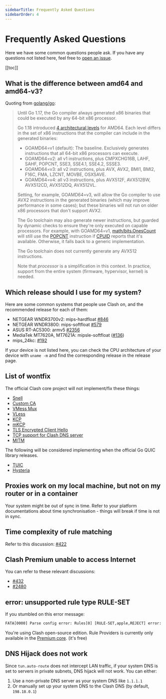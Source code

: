 ```yaml
---
sidebarTitle: Frequently Asked Questions
sidebarOrder: 4
---
```


# Frequently Asked Questions

Here we have some common questions people ask. If you have any questions not listed here, feel free to [open an issue](https://github.com/Jlz0/clash/issues/new/choose).

[[toc]]

## What is the difference between amd64 and amd64-v3?

Quoting from [golang/go](https://github.com/golang/go/wiki/MinimumRequirements#amd64):

> Until Go 1.17, the Go compiler always generated x86 binaries that could be executed by any 64-bit x86 processor.
> 
> Go 1.18 introduced [4 architectural levels](https://en.wikipedia.org/wiki/X86-64#Microarchitecture_levels) for AMD64.
> Each level differs in the set of x86 instructions that the compiler can include in the generated binaries:
> 
> * GOAMD64=v1 (default): The baseline. Exclusively generates instructions that all 64-bit x86 processors can execute.
> * GOAMD64=v2: all v1 instructions, plus CMPXCHG16B, LAHF, SAHF, POPCNT, SSE3, SSE4.1, SSE4.2, SSSE3.
> * GOAMD64=v3: all v2 instructions, plus AVX, AVX2, BMI1, BMI2, F16C, FMA, LZCNT, MOVBE, OSXSAVE.
> * GOAMD64=v4: all v3 instructions, plus AVX512F, AVX512BW, AVX512CD, AVX512DQ, AVX512VL.
> 
> Setting, for example, GOAMD64=v3, will allow the Go compiler to use AVX2 instructions in the generated binaries (which may improve performance in some cases); but these binaries will not run on older x86 processors that don't support AVX2.
> 
> The Go toolchain may also generate newer instructions, but guarded by dynamic checks to ensure they're only executed on capable processors. For example, with GOAMD64=v1, [math/bits.OnesCount](https://pkg.go.dev/math/bits#OnesCount) will still use the [POPCNT](https://www.felixcloutier.com/x86/popcnt) instruction if [CPUID](https://www.felixcloutier.com/x86/cpuid) reports that it's available. Otherwise, it falls back to a generic implementation.
> 
> The Go toolchain does not currently generate any AVX512 instructions.
> 
> Note that *processor* is a simplification in this context. In practice, support from the entire system (firmware, hypervisor, kernel) is needed.

## Which release should I use for my system?

Here are some common systems that people use Clash on, and the recommended release for each of them:

- NETGEAR WNDR3700v2: mips-hardfloat [#846](https://github.com/Jlz0/clash/issues/846)
- NETGEAR WNDR3800: mips-softfloat [#579](https://github.com/Jlz0/clash/issues/579)
- ASUS RT-AC5300: armv5 [#2356](https://github.com/Jlz0/clash/issues/2356)
- MediaTek MT7620A, MT7621A: mipsle-softfloat ([#136](https://github.com/Jlz0/clash/issues/136))
- mips_24kc: [#192](https://github.com/Jlz0/clash/issues/192)

If your device is not listed here, you can check the CPU architecture of your device with `uname -m` and find the corresponding release in the release page.

## List of wontfix

The official Clash core project will not implement/fix these things:

- [Snell](https://github.com/Jlz0/clash/issues/2466)
- [Custom CA](https://github.com/Jlz0/clash/issues/2333)
- [VMess Mux](https://github.com/Jlz0/clash/issues/450)
- [VLess](https://github.com/Jlz0/clash/issues/1185)
- [KCP](https://github.com/Jlz0/clash/issues/16)
- [mKCP](https://github.com/Jlz0/clash/issues/2308)
- [TLS Encrypted Client Hello](https://github.com/Jlz0/clash/issues/2295)
- [TCP support for Clash DNS server](https://github.com/Jlz0/clash/issues/368)
- [MITM](https://github.com/Jlz0/clash/issues/227#issuecomment-508693628)

The following will be considered implementing when the official Go QUIC library releases.

- [TUIC](https://github.com/Jlz0/clash/issues/2222)
- [Hysteria](https://github.com/Jlz0/clash/issues/1863)

## Proxies work on my local machine, but not on my router or in a container

Your system might be out of sync in time. Refer to your platform documentations about time synchronisation - things will break if time is not in sync.

## Time complexity of rule matching

Refer to this discussion: [#422](https://github.com/Jlz0/clash/issues/422)

## Clash Premium unable to access Internet

You can refer to these relevant discussions:

- [#432](https://github.com/Jlz0/clash/issues/432#issuecomment-571634905)
- [#2480](https://github.com/Jlz0/clash/issues/2480)

## error: unsupported rule type RULE-SET

If you stumbled on this error message:

```txt
FATA[0000] Parse config error: Rules[0] [RULE-SET,apple,REJECT] error: unsupported rule type RULE-SET
```

You're using Clash open-source edition. Rule Providers is currently only available in the [Premium core](https://github.com/Jlz0/clash/releases/tag/premium). (it's free)

## DNS Hijack does not work

Since `tun.auto-route` does not intercept LAN traffic, if your system DNS is set to servers in private subnets, DNS hijack will not work. You can either:

1. Use a non-private DNS server as your system DNS like `1.1.1.1`
2. Or manually set up your system DNS to the Clash DNS (by default, `198.18.0.1`)
